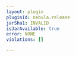 ```yaml
---
layout: plugin
pluginId: nebula.release
jarSha1: INVALID
isJarAvailable: true
error: NONE
violations: []

---
```

